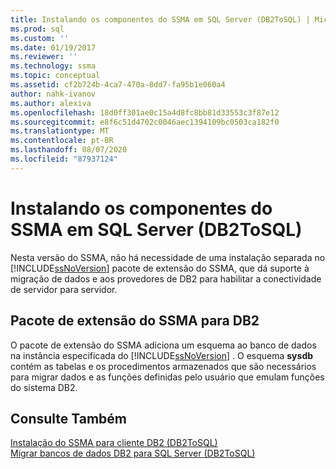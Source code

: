 ```yaml
---
title: Instalando os componentes do SSMA em SQL Server (DB2ToSQL) | Microsoft Docs
ms.prod: sql
ms.custom: ''
ms.date: 01/19/2017
ms.reviewer: ''
ms.technology: ssma
ms.topic: conceptual
ms.assetid: cf2b724b-4ca7-470a-8dd7-fa95b1e060a4
author: nahk-ivanov
ms.author: alexiva
ms.openlocfilehash: 18d0ff301ae0c15a4d8fc8bb81d33553c3f87e12
ms.sourcegitcommit: e8f6c51d4702c0046aec1394109bc0503ca182f0
ms.translationtype: MT
ms.contentlocale: pt-BR
ms.lasthandoff: 08/07/2020
ms.locfileid: "87937124"
---
```

# <a name="installing-ssma-components-on-sql-server-db2tosql"></a>Instalando os componentes do SSMA em SQL Server (DB2ToSQL)
Nesta versão do SSMA, não há necessidade de uma instalação separada no [!INCLUDE[ssNoVersion](../../includes/ssnoversion-md.md)] pacote de extensão do SSMA, que dá suporte à migração de dados e aos provedores de DB2 para habilitar a conectividade de servidor para servidor.  
  
## <a name="ssma-for-db2-extension-pack"></a>Pacote de extensão do SSMA para DB2  
O pacote de extensão do SSMA adiciona um esquema ao banco de dados na instância especificada do [!INCLUDE[ssNoVersion](../../includes/ssnoversion-md.md)] . O esquema **sysdb** contém as tabelas e os procedimentos armazenados que são necessários para migrar dados e as funções definidas pelo usuário que emulam funções do sistema DB2.  
  
## <a name="see-also"></a>Consulte Também  
[Instalação do SSMA para cliente DB2 &#40;DB2ToSQL&#41;](../../ssma/db2/installing-ssma-for-db2-client-db2tosql.md)  
[Migrar bancos de dados DB2 para SQL Server &#40;DB2ToSQL&#41;](../../ssma/db2/migrating-db2-databases-to-sql-server-db2tosql.md)  
  
